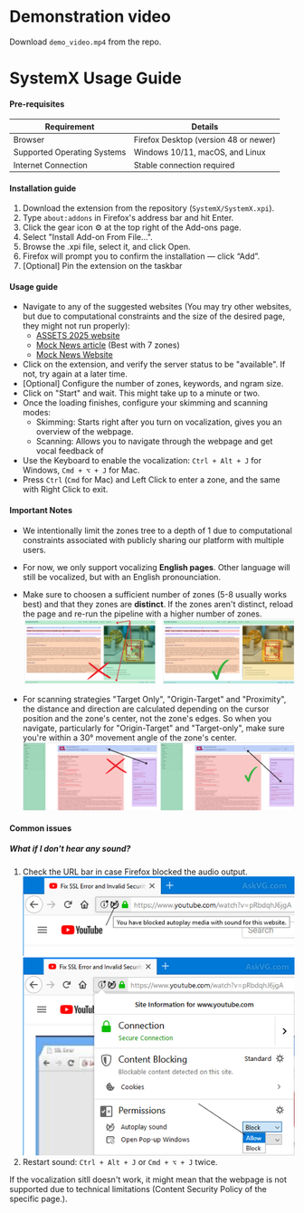 # Demonstration video

Download `demo_video.mp4` from the repo.

# SystemX Usage Guide

#### Pre-requisites
| Requirement                        | Details                                                                 |
|------------------------------------|-------------------------------------------------------------------------|
| Browser                            | Firefox Desktop (version 48 or newer)                |
| Supported Operating Systems        | Windows 10/11, macOS, and Linux                           |
| Internet Connection                | Stable connection required                                    |

#### Installation guide
1. Download the extension from the repository (`SystemX/SystemX.xpi`).
2. Type `about:addons` in Firefox's address bar and hit Enter.
3. Click the gear icon ⚙️ at the top right of the Add-ons page.
4. Select "Install Add-on From File…".
5. Browse the .xpi file, select it, and click Open.
6. Firefox will prompt you to confirm the installation — click “Add”.
7. [Optional] Pin the extension on the taskbar



#### Usage guide
- Navigate to any of the suggested websites (You may try other websites, but due to computational constraints and the size of the desired page, they might not run properly):
  - [ASSETS 2025 website](https://assets25.sigaccess.org/)
  - [Mock News article](https://article-systemx.netlify.app/) (Best with 7 zones)
  - [Mock News Website](https://news-systemx.netlify.app/)
- Click on the extension, and verify the server status to be "available". If not, try again at a later time.
- [Optional] Configure the number of zones, keywords, and ngram size.
- Click on "Start" and wait. This might take up to a minute or two.
- Once the loading finishes, configure your skimming and scanning modes:
  - Skimming: Starts right after you turn on vocalization, gives you an overview of the webpage.
  - Scanning: Allows you to navigate through the webpage and get vocal feedback of
- Use the Keyboard to enable the vocalization: `Ctrl + Alt + J` for Windows, `Cmd + ⌥ + J` for Mac.
- Press `Ctrl` (`Cmd` for Mac) and Left Click to enter a zone, and the same with Right Click to exit.


#### Important Notes
- We intentionally limit the zones tree to a depth of 1 due to computational constraints associated with publicly sharing our platform with multiple users.
- For now, we only support vocalizing **English pages**. Other language will still be vocalized, but with an English pronounciation.
- Make sure to choosen a sufficient number of zones (5-8 usually works best) and that they zones are **distinct**. If the zones aren't distinct, reload the page and re-run the pipeline with a higher number of zones.
![Zones Illustration](./img/zones.png)

- For scanning strategies "Target Only", "Origin-Target" and "Proximity", the distance and direction are calculated depending on the cursor position and the zone's center, not the zone's edges. So when you navigate, particularly for "Origin-Target" and "Target-only", make sure you're within a 30° movement angle of the zone's center.
![Movement direction](./img/directionality.png)

#### Common issues
##### What if I don't hear any sound?

1. Check the URL bar in case Firefox blocked the audio output.
![Blocked](./img/blocked.png)
![Blocked](./img/authorize.png)
2. Restart sound: `Ctrl + Alt + J` or `Cmd + ⌥ + J` twice.

If the vocalization sitll doesn't work, it might mean that the webpage is not supported due to technical limitations (Content Security Policy of the specific page.).
